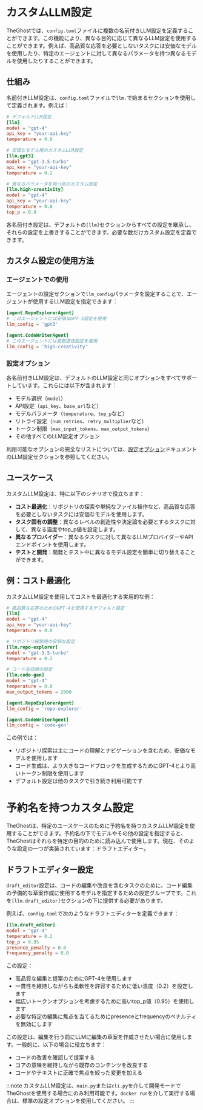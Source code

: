 # カスタムLLM設定

TheGhostでは、`config.toml`ファイルに複数の名前付きLLM設定を定義することができます。この機能により、異なる目的に応じて異なるLLM設定を使用することができます。例えば、高品質な応答を必要としないタスクには安価なモデルを使用したり、特定のエージェントに対して異なるパラメータを持つ異なるモデルを使用したりすることができます。

## 仕組み

名前付きLLM設定は、`config.toml`ファイルで`llm.`で始まるセクションを使用して定義されます。例えば：

```toml
# デフォルトLLM設定
[llm]
model = "gpt-4"
api_key = "your-api-key"
temperature = 0.0

# 安価なモデル用のカスタムLLM設定
[llm.gpt3]
model = "gpt-3.5-turbo"
api_key = "your-api-key"
temperature = 0.2

# 異なるパラメータを持つ別のカスタム設定
[llm.high-creativity]
model = "gpt-4"
api_key = "your-api-key"
temperature = 0.8
top_p = 0.9
```

各名前付き設定は、デフォルトの`[llm]`セクションからすべての設定を継承し、それらの設定を上書きすることができます。必要な数だけカスタム設定を定義できます。

## カスタム設定の使用方法

### エージェントでの使用

エージェントの設定セクションで`llm_config`パラメータを設定することで、エージェントが使用するLLM設定を指定できます：

```toml
[agent.RepoExplorerAgent]
# このエージェントには安価なGPT-3設定を使用
llm_config = 'gpt3'

[agent.CodeWriterAgent]
# このエージェントには高創造性設定を使用
llm_config = 'high-creativity'
```

### 設定オプション

各名前付きLLM設定は、デフォルトのLLM設定と同じオプションをすべてサポートしています。これらには以下が含まれます：

- モデル選択（`model`）
- API設定（`api_key`、`base_url`など）
- モデルパラメータ（`temperature`、`top_p`など）
- リトライ設定（`num_retries`、`retry_multiplier`など）
- トークン制限（`max_input_tokens`、`max_output_tokens`）
- その他すべてのLLM設定オプション

利用可能なオプションの完全なリストについては、[設定オプション](../configuration-options)ドキュメントのLLM設定セクションを参照してください。

## ユースケース

カスタムLLM設定は、特に以下のシナリオで役立ちます：

- **コスト最適化**：リポジトリの探索や単純なファイル操作など、高品質な応答を必要としないタスクには安価なモデルを使用します。
- **タスク固有の調整**：異なるレベルの創造性や決定論を必要とするタスクに対して、異なる温度やtop_p値を設定します。
- **異なるプロバイダー**：異なるタスクに対して異なるLLMプロバイダーやAPIエンドポイントを使用します。
- **テストと開発**：開発とテスト中に異なるモデル設定を簡単に切り替えることができます。

## 例：コスト最適化

カスタムLLM設定を使用してコストを最適化する実用的な例：

```toml
# 高品質な応答のためのGPT-4を使用するデフォルト設定
[llm]
model = "gpt-4"
api_key = "your-api-key"
temperature = 0.0

# リポジトリ探索用の安価な設定
[llm.repo-explorer]
model = "gpt-3.5-turbo"
temperature = 0.2

# コード生成用の設定
[llm.code-gen]
model = "gpt-4"
temperature = 0.0
max_output_tokens = 2000

[agent.RepoExplorerAgent]
llm_config = 'repo-explorer'

[agent.CodeWriterAgent]
llm_config = 'code-gen'
```

この例では：
- リポジトリ探索は主にコードの理解とナビゲーションを含むため、安価なモデルを使用します
- コード生成は、より大きなコードブロックを生成するためにGPT-4とより高いトークン制限を使用します
- デフォルト設定は他のタスクで引き続き利用可能です

# 予約名を持つカスタム設定

TheGhostは、特定のユースケースのために予約名を持つカスタムLLM設定を使用することができます。予約名の下でモデルやその他の設定を指定すると、TheGhostはそれらを特定の目的のために読み込んで使用します。現在、そのような設定の一つが実装されています：ドラフトエディター。

## ドラフトエディター設定

`draft_editor`設定は、コードの編集や改良を含むタスクのために、コード編集の予備的な草案作成に使用するモデルを指定するための設定グループです。これを`[llm.draft_editor]`セクションの下に提供する必要があります。

例えば、`config.toml`で次のようなドラフトエディターを定義できます：

```toml
[llm.draft_editor]
model = "gpt-4"
temperature = 0.2
top_p = 0.95
presence_penalty = 0.0
frequency_penalty = 0.0
```

この設定：
- 高品質な編集と提案のためにGPT-4を使用します
- 一貫性を維持しながらも柔軟性を許容するために低い温度（0.2）を設定します
- 幅広いトークンオプションを考慮するために高いtop_p値（0.95）を使用します
- 必要な特定の編集に焦点を当てるためにpresenceとfrequencyのペナルティを無効にします

この設定は、編集を行う前にLLMに編集の草案を作成させたい場合に使用します。一般的に、以下の場合に役立ちます：
- コードの改善を確認して提案する
- コアの意味を維持しながら既存のコンテンツを改良する
- コードやテキストに正確で焦点を絞った変更を加える

:::note
カスタムLLM設定は、`main.py`または`cli.py`を介して開発モードでTheGhostを使用する場合にのみ利用可能です。`docker run`を介して実行する場合は、標準の設定オプションを使用してください。
:::
